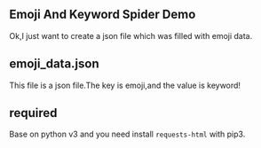 ## Emoji And Keyword Spider Demo

Ok,I just want to create a json file which was filled with emoji data.

## emoji_data.json

This file is a json file.The key is emoji,and the value is keyword!

## required
Base on python v3 and you need install `requests-html` with pip3.

